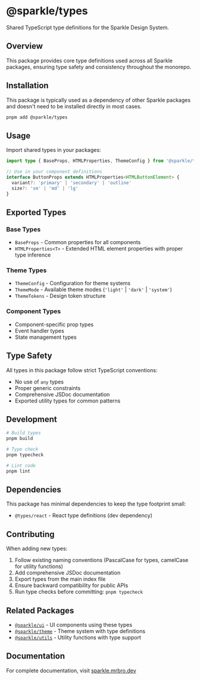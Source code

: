 # @sparkle/types

Shared TypeScript type definitions for the Sparkle Design System.

## Overview

This package provides core type definitions used across all Sparkle packages, ensuring type safety and consistency throughout the monorepo.

## Installation

This package is typically used as a dependency of other Sparkle packages and doesn't need to be installed directly in most cases.

```bash
pnpm add @sparkle/types
```

## Usage

Import shared types in your packages:

```typescript
import type { BaseProps, HTMLProperties, ThemeConfig } from '@sparkle/types'

// Use in your component definitions
interface ButtonProps extends HTMLProperties<HTMLButtonElement> {
  variant?: 'primary' | 'secondary' | 'outline'
  size?: 'sm' | 'md' | 'lg'
}
```

## Exported Types

### Base Types

- `BaseProps` - Common properties for all components
- `HTMLProperties<T>` - Extended HTML element properties with proper type inference

### Theme Types

- `ThemeConfig` - Configuration for theme systems
- `ThemeMode` - Available theme modes (`'light'` | `'dark'` | `'system'`)
- `ThemeTokens` - Design token structure

### Component Types

- Component-specific prop types
- Event handler types
- State management types

## Type Safety

All types in this package follow strict TypeScript conventions:

- No use of `any` types
- Proper generic constraints
- Comprehensive JSDoc documentation
- Exported utility types for common patterns

## Development

```bash
# Build types
pnpm build

# Type check
pnpm typecheck

# Lint code
pnpm lint
```

## Dependencies

This package has minimal dependencies to keep the type footprint small:

- `@types/react` - React type definitions (dev dependency)

## Contributing

When adding new types:

1. Follow existing naming conventions (PascalCase for types, camelCase for utility functions)
2. Add comprehensive JSDoc documentation
3. Export types from the main index file
4. Ensure backward compatibility for public APIs
5. Run type checks before committing: `pnpm typecheck`

## Related Packages

- [`@sparkle/ui`](../ui/README.md) - UI components using these types
- [`@sparkle/theme`](../theme/README.md) - Theme system with type definitions
- [`@sparkle/utils`](../utils/README.md) - Utility functions with type support

## Documentation

For complete documentation, visit [sparkle.mrbro.dev](https://sparkle.mrbro.dev)
